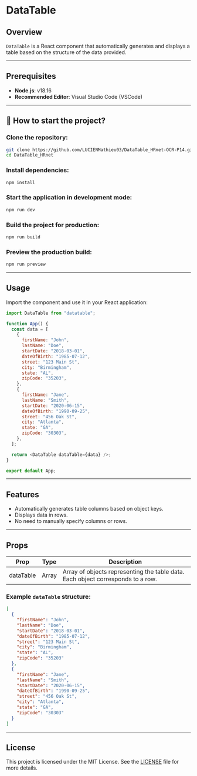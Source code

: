 # DataTable

## Overview

`DataTable` is a React component that automatically generates and displays a table based on the structure of the data provided.

---

## Prerequisites

- **Node.js**: v18.16
- **Recommended Editor**: Visual Studio Code (VSCode)

---

## 📖 How to start the project?

### Clone the repository:

```bash
git clone https://github.com/LUCIENMathieu03/DataTable_HRnet-OCR-P14.git
cd DataTable_HRnet
```

### Install dependencies:

```bash
npm install
```

### Start the application in development mode:

```bash
npm run dev
```

### Build the project for production:

```bash
npm run build
```

### Preview the production build:

```bash
npm run preview
```

---

## Usage

Import the component and use it in your React application:

```javascript
import DataTable from "datatable";

function App() {
  const data = [
    {
      firstName: "John",
      lastName: "Doe",
      startDate: "2018-03-01",
      dateOfBirth: "1985-07-12",
      street: "123 Main St",
      city: "Birmingham",
      state: "AL",
      zipCode: "35203",
    },
    {
      firstName: "Jane",
      lastName: "Smith",
      startDate: "2020-06-15",
      dateOfBirth: "1990-09-25",
      street: "456 Oak St",
      city: "Atlanta",
      state: "GA",
      zipCode: "30303",
    },
  ];

  return <DataTable dataTable={data} />;
}

export default App;
```

---

## **Features**

- Automatically generates table columns based on object keys.
- Displays data in rows.
- No need to manually specify columns or rows.

---

## **Props**

| Prop      | Type  | Description                                                                     |
| --------- | ----- | ------------------------------------------------------------------------------- |
| dataTable | Array | Array of objects representing the table data. Each object corresponds to a row. |

### Example `dataTable` structure:

```json
[
  {
    "firstName": "John",
    "lastName": "Doe",
    "startDate": "2018-03-01",
    "dateOfBirth": "1985-07-12",
    "street": "123 Main St",
    "city": "Birmingham",
    "state": "AL",
    "zipCode": "35203"
  },
  {
    "firstName": "Jane",
    "lastName": "Smith",
    "startDate": "2020-06-15",
    "dateOfBirth": "1990-09-25",
    "street": "456 Oak St",
    "city": "Atlanta",
    "state": "GA",
    "zipCode": "30303"
  }
]
```

---

## **License**

This project is licensed under the MIT License. See the [LICENSE](./LICENSE) file for more details.
